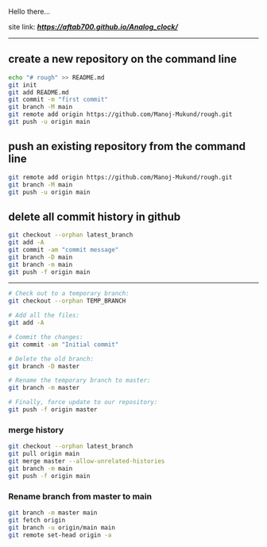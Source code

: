 Hello there...

site link: ***https://aftab700.github.io/Analog_clock/***

---

## create a new repository on the command line

```bash
echo "# rough" >> README.md
git init
git add README.md
git commit -m "first commit"
git branch -M main
git remote add origin https://github.com/Manoj-Mukund/rough.git
git push -u origin main
```

## push an existing repository from the command line

```bash
git remote add origin https://github.com/Manoj-Mukund/rough.git
git branch -M main
git push -u origin main
```

## delete all commit history in github

```bash
git checkout --orphan latest_branch
git add -A
git commit -am "commit message"
git branch -D main
git branch -m main
git push -f origin main
```

---

```bash
# Check out to a temporary branch:
git checkout --orphan TEMP_BRANCH

# Add all the files:
git add -A

# Commit the changes:
git commit -am "Initial commit"

# Delete the old branch:
git branch -D master

# Rename the temporary branch to master:
git branch -m master

# Finally, force update to our repository:
git push -f origin master
```


### merge history
```bash
git checkout --orphan latest_branch
git pull origin main
git merge master --allow-unrelated-histories
git branch -m main
git push -f origin main
```

### Rename branch from master to main
```bash
git branch -m master main
git fetch origin
git branch -u origin/main main
git remote set-head origin -a
```
